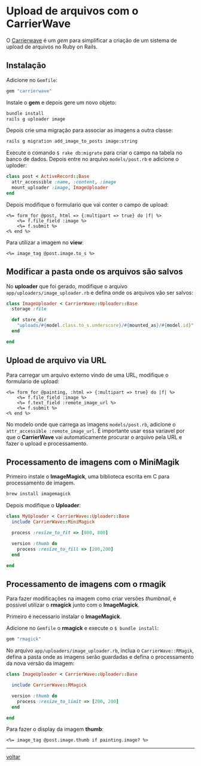 # Upload de arquivos com o CarrierWave

O [Carrierwave](https://github.com/carrierwaveuploader/carrierwave) é um *gem* para simplificar a criação de um sistema de upload de arquivos no Ruby on Rails.


## Instalação

Adicione no ```Gemfile```:

```ruby
gem "carrierwave"
```

Instale o **gem** e depois gere um novo objeto:

```bash
bundle install
rails g uploader image
```


Depois crie uma migração para associar as imagens a outra classe:

```bash
rails g migration add_image_to_posts image:string
```

Execute o  comando ```$ rake db:migrate``` para criar o campo na tabela no banco de dados. Depois entre no arquivo ```models/post.rb``` e adicione o uploder:

```ruby
class post < ActiveRecord::Base
  attr_accessible :name, :content, :image
  mount_uploader :image, ImageUploader
end
```

Depois modifique o formulario que vai conter o campo de upload:

```erb
<%= form_for @post, html => {:multipart => true} do |f| %>
	<%= f.file_field :image %>
	<%= f.submit %>
<% end %>
```

Para utilizar a imagem no **view**:

```erb
<%= image_tag @post.image.to_s %>
```


## Modificar a pasta onde os arquivos são salvos

No **uploader** que foi gerado, modifique o arquivo ```app/uploaders/image_uploader.rb``` e defina onde os arquivos vão ser salvos:

```ruby
class ImageUploader < CarrierWave::Uploader::Base
  storage :file

  def store_dir
    "uploads/#{model.class.to_s.underscore}/#{mounted_as}/#{model.id}"
  end

end
```


## Upload de arquivo via URL

Para carregar um arquivo externo vindo de uma URL, modifique o formulario de upload:

```erb
<%= form_for @painting, :html => {:multipart => true} do |f| %>
	<%= f.file_field :image %>
    <%= f.text_field :remote_image_url %>
  	<%= f.submit %>
<% end %>
```

No modelo onde que carrega as imagens ```models/post.rb```, adicione o ```attr_accessible :remote_image_url```. É importante usar essa variavel por que o **CarrierWave** vai automaticamente procurar o arquivo pela URL e fazer o upload e processamento.

## Processamento de imagens com o MiniMagik

Primeiro instale o **ImageMagick**, uma biblioteca escrita em C para processamento de imagem.

```bash
brew install imagemagick
```

Depois modifique o **Uploader**:

```ruby
class MyUploader < CarrierWave::Uploader::Base
  include CarrierWave::MiniMagick

  process :resize_to_fit => [800, 800]

  version :thumb do
    process :resize_to_fill => [200,200]
  end

end
```
## Processamento de imagens com o rmagik

Para fazer modificações na imagem como criar versões *thumbnail*, é possivel utilizar o **rmagick** junto com o **ImageMagick**.

Primeiro é necessario instalar o **ImageMagick**.

Adicione no ```Gemfile``` o **rmagick** e execute o ```$ bundle install```:

```ruby
gem "rmagick"
```

No arquivo ```app/uploaders/image_uploader.rb```, inclua o ```CarrierWave::RMagik```, defina a pasta onde as imagens serão guardadas e defina o processamento da nova versão da imagem:

```ruby
class ImageUploader < CarrierWave::Uploader::Base

  include CarrierWave::RMagick

  version :thumb do
    process :resize_to_limit => [200, 200]
  end

end
```

Para fazer o display da imagem **thumb**:

```erb
<%= image_tag @post.image.thumb if painting.image? %>
```


------

[voltar](readme.md)